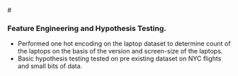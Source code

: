 #<h3>Feature Engineering and Hypothesis Testing.</h3>
- Performed one hot encoding on the laptop dataset to determine count of the laptops on the basis of the version and screen-size of the laptops.
-	Basic hypothesis testing tested on pre existing dataset on NYC flights and small bits of data.
